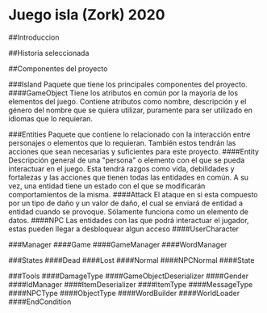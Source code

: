 # Juego isla (Zork) 2020

##Introduccion


##Historia seleccionada


##Componentes del proyecto

###Island
Paquete que tiene los principales componentes del proyecto. 
####GameObject
Tiene los atributos en común por la mayoría de los elementos del juego. Contiene atributos como nombre, descripción y el género del nombre que se quiera utilizar, puramente para ser utilizado en idiomas que lo requieran. 

###Entities
Paquete que contiene lo relacionado con la interacción entre personajes o elementos que lo requieran. También estos tendrán las acciones que sean necesarias y suficientes para este proyecto.
####Entity
Descripción general de una "persona" o elemento con el que se pueda interactuar en el juego. Esta tendrá razgos como vida, debilidades y fortalezas y las acciones que tienen todas las entidades en común. A su vez, una entidad tiene un estado con el que se modificarán comportamientos de la misma.
####Attack
El ataque en si esta compuesto por un tipo de daño y un valor de daño, el cual se enviará de entidad a entidad cuando se provoque. Sólamente funciona como un elemento de datos.
####NPC
Las entidades con las que podrá interactuar el jugador, estas pueden llegar a desbloquear algun acceso
####UserCharacter

###Manager
####Game
####GameManager
####WordManager

###States
####Dead
####Lost
####Normal
####NPCNormal
####State

###Tools
####DamageType
####GameObjectDeserializer
####Gender
####IdManager
####ItemDeserializer
####ItemType
####MessageType
####NPCType
####ObjectType
####WordBuilder
####WorldLoader
####EndCondition
